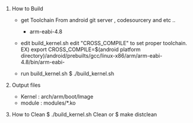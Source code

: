 1. How to Build
	- get Toolchain
		From android git server , codesourcery and etc ..
		 - arm-eabi-4.8
		
	- edit build_kernel.sh
		edit "CROSS_COMPILE" to set proper toolchain.
		  EX) export CROSS_COMPILE=$(android platform directory)/android/prebuilts/gcc/linux-x86/arm/arm-eabi-4.8/bin/arm-eabi-

	- run build_kernel.sh
	  $ ./build_kernel.sh

2. Output files
	- Kernel : arch/arm/boot/Image
	- module : modules/*.ko

3. How to Clean	
	  $ ./build_kernel.sh Clean 
	  or $ make distclean
